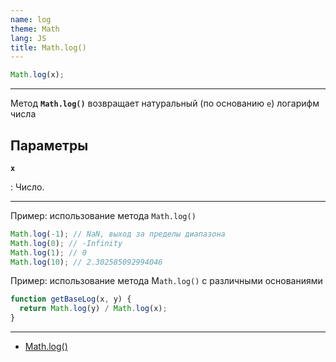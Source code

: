 ```yaml
---
name: log
theme: Math
lang: JS
title: Math.log()
---
```


```js
Math.log(x);
```

---

Метод **`Math.log()`** возвращает натуральный (по основанию `e`) логарифм числа

## Параметры

**`x`**

: Число.

---

Пример: использование метода `Math.log()`

```js
Math.log(-1); // NaN, выход за пределы диапазона
Math.log(0); // -Infinity
Math.log(1); // 0
Math.log(10); // 2.302585092994046
```

Пример: использование метода M`ath.log()` с различными основаниями

```js
function getBaseLog(x, y) {
  return Math.log(y) / Math.log(x);
}
```

---

- [Math.log()](https://developer.mozilla.org/ru/docs/Web/JavaScript/Reference/Global_Objects/Math/log)
